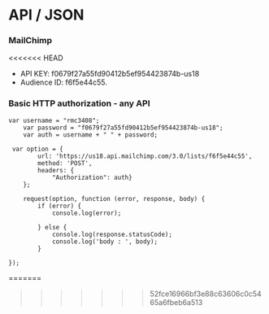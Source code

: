 # API / JSON

### MailChimp

<<<<<<< HEAD
* API KEY:   f0679f27a55fd90412b5ef954423874b-us18
* Audience ID:  f6f5e44c55.


### Basic HTTP authorization - any API
``` 
var username = "rmc3408";
    var password = "f0679f27a55fd90412b5ef954423874b-us18";
    var auth = username + " " + password;

 var option = {
        url: 'https://us18.api.mailchimp.com/3.0/lists/f6f5e44c55',
        method: 'POST',
        headers: {                  
            "Authorization": auth}
    };

    request(option, function (error, response, body) {
        if (error) {
            console.log(error);

        } else {
            console.log(response.statusCode);
            console.log('body : ', body);
        }

});
```
=======
>>>>>>> 52fce16966bf3e88c63606c0c5465a6fbeb6a513
